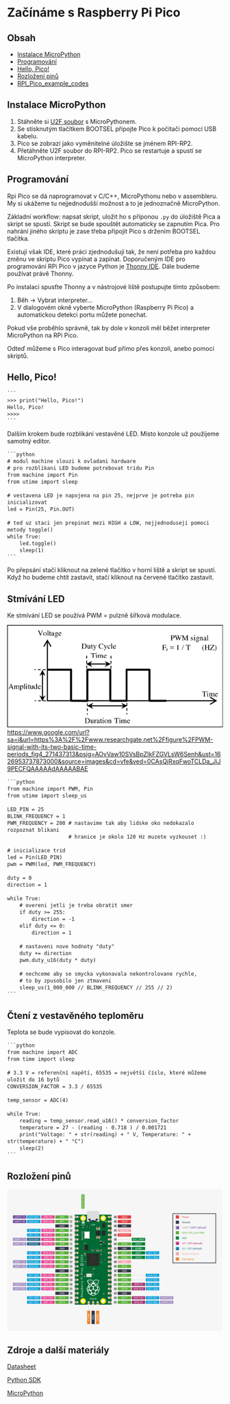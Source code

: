 
# Začínáme s Raspberry Pi Pico

## Obsah

* [Instalace MicroPython](#instalace-micropython)
* [Programování](#programování)
* [Hello, Pico!](#hello)
* [Rozložení pinů](#rozložení-pinů)
* [RPI_Pico_example_codes](#rpi-pico-example-codes)

## Instalace MicroPython

1.	Stáhněte si [U2F soubor](https://micropython.org/download/rp2-pico/rp2-pico-latest.uf2) s MicroPythonem.
2.	Se stisknutým tlačítkem BOOTSEL připojte Pico k počítači pomocí USB kabelu.
3.	Pico se zobrazí jako vyměnitelné úložište se jménem RPI-RP2.
4.	Přetáhněte U2F soubor do RPI-RP2. Pico se restartuje a spustí se MicroPython interpreter.

## Programování

Rpi Pico se dá naprogramovat v C/C++, MicroPythonu nebo v assembleru. My si ukážeme tu nejjednodušší možnost a to je jednoznačně MicroPython.

Základní workflow: napsat skript, uložit ho s příponou `.py` do úložiště Pica a skript se spustí. Skript se bude spouštět automaticky se zapnutím Pica. Pro nahrání jiného skriptu je zase třeba připojit Pico s držením BOOTSEL tlačítka.

Existují však IDE, které práci zjednodušují tak, že není potřeba pro každou změnu ve skriptu Pico vypínat a zapínat. Doporučeným IDE pro programování RPi Pico v jazyce Python je [Thonny IDE](https://thonny.org/). Dále budeme používat právě Thonny.


Po instalaci spusťte Thonny a v nástrojové liště postupujte tímto způsobem:

1.	Běh -> Vybrat interpreter…
2.	V dialogovém okně vyberte MicroPython (Raspberry Pi Pico) a automatickou detekci portu můžete ponechat.

Pokud vše proběhlo správně, tak by dole v konzoli měl běžet interpreter MicroPython na RPi Pico.

Odteď můžeme s Pico interagovat buď přímo přes konzoli, anebo pomocí skriptů.


## Hello, Pico!

    ```
    >>> print("Hello, Pico!")
    Hello, Pico!
    >>>>
    ```

Dalším krokem bude rozblikání vestavěné LED. Místo konzole už použijeme samotný editor.

    ```python
    # modul machine slouzi k ovladani hardware
    # pro rozblikani LED budeme potrebovat tridu Pin
    from machine import Pin
    from utime import sleep

    # vestavena LED je napojena na pin 25, nejprve je potreba pin inicializovat
    led = Pin(25, Pin.OUT)

    # ted uz staci jen prepinat mezi HIGH a LOW, nejjednoduseji pomoci metody toggle()
    while True:
        led.toggle()
        sleep(1)
    ```

Po přepsání stačí kliknout na zelené tlačítko v horní liště a skript se spustí. Když ho budeme chtít zastavit, stačí kliknout na červené tlačítko zastavit.

## Stmívání LED

Ke stmívání LED se používá PWM = pulzně šířková modulace.

![PWM](images/pwm.png)
https://www.google.com/url?sa=i&url=https%3A%2F%2Fwww.researchgate.net%2Ffigure%2FPWM-signal-with-its-two-basic-time-periods_fig4_271437313&psig=AOvVaw10SVsBpZIkFZGVLsW6Senh&ust=1626953737873000&source=images&cd=vfe&ved=0CAsQjRxqFwoTCLDa_JiJ9PECFQAAAAAdAAAAABAE

    ```python
    from machine import PWM, Pin
    from utime import sleep_us

    LED_PIN = 25
    BLINK_FREQUENCY = 1
    PWM_FREQUENCY = 200 # nastavime tak aby lidske oko nedokazalo rozpoznat blikani
                        # hranice je okolo 120 Hz muzete vyzkouset :)

    # inicializace trid
    led = Pin(LED_PIN)
    pwm = PWM(led, PWM_FREQUENCY)

    duty = 0
    direction = 1

    while True:
        # overeni jetli je treba obratit smer
        if duty >= 255:
            direction = -1
        elif duty <= 0:
            direction = 1

        # nastaveni nove hodnoty "duty"
        duty += direction
        pwm.duty_u16(duty * duty)

        # nechceme aby se smycka vykonavala nekontrolovane rychle,
        # to by zpusobilo jen ztmaveni
        sleep_us(1_000_000 // BLINK_FREQUENCY // 255 // 2)
    ```

## Čtení z vestavěného teploměru

Teplota se bude vypisovat do konzole.

    ```python
    from machine import ADC
    from time import sleep

    # 3.3 V = referenční napětí, 65535 = největší číslo, které můžeme uložit do 16 bytů
    CONVERSION_FACTOR = 3.3 / 65535

    temp_sensor = ADC(4)

    while True:
        reading = temp_sensor.read_u16() * conversion_factor
        temperature = 27 - (reading - 0.718 ) / 0.001721
        print("Voltage: " + str(reading) + " V, Temperature: " + str(temperature) + " °C")
        sleep(2)
    ```

## Rozložení pinů

![RPi pico pin layout](images/pico_layout.png)


## Zdroje a další materiály

[Datasheet](https://datasheets.raspberrypi.org/pico/pico-datasheet.pdf)

[Python SDK](https://datasheets.raspberrypi.org/pico/raspberry-pi-pico-python-sdk.pdf)

[MicroPython](https://micropython.org/)
